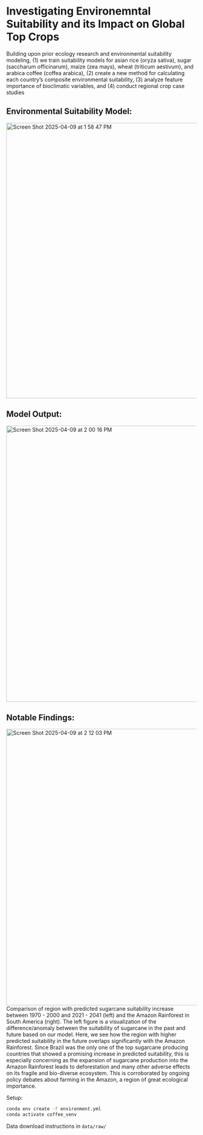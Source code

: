 # Investigating Environemntal Suitability and its Impact on Global Top Crops

Building upon prior ecology research and environmental suitability modeling, (1) we train suitability models for asian rice (oryza sativa), sugar (saccharum officinarum), maize (zea mays), wheat (triticum aestivum), and arabica coffee (coffea arabica), (2) create a new method for calculating each country’s composite environmental suitability, (3) analyze feature importance of bioclimatic variables, and (4) conduct regional crop case studies

## Environmental Suitability Model:
<img width="727" alt="Screen Shot 2025-04-09 at 1 58 47 PM" src="https://github.com/user-attachments/assets/fff4e7a0-b048-4b0d-98fe-c3388fc4a7bb" />

## Model Output:
<img width="729" alt="Screen Shot 2025-04-09 at 2 00 16 PM" src="https://github.com/user-attachments/assets/c9db00e8-534e-4b3d-b6b3-352c4f038054" />

## Notable Findings:
<img width="730" alt="Screen Shot 2025-04-09 at 2 12 03 PM" src="https://github.com/user-attachments/assets/088dde24-5044-48c1-b02b-e13f5d789480" />
Comparison of region with predicted sugarcane suitability increase between 1970 - 2000 and 2021 - 2041 (left) and the Amazon Rainforest in South America (right).
The left figure is a visualization of the difference/anomaly between the suitability of sugarcane in the past and future based on our model. Here, we see how the region with higher predicted suitability in the future overlaps significantly with the Amazon Rainforest. Since Brazil was the only one of the top sugarcane producing countries that showed a promising increase in predicted suitability, this is especially concerning as the expansion of sugarcane production into the Amazon Rainforest leads to deforestation and many other adverse effects on its fragile and bio-diverse ecosystem. This is corroborated by ongoing policy debates about farming in the Amazon, a region of great ecological importance.

Setup:
```bash
conda env create -f environment.yml
conda activate coffee_venv
```

Data download instructions in `data/raw/`

